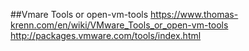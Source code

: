 ##Vmare Tools or open-vm-tools
https://www.thomas-krenn.com/en/wiki/VMware_Tools_or_open-vm-tools
http://packages.vmware.com/tools/index.html

